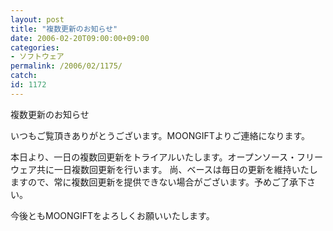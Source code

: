 ```yaml
---
layout: post
title: "複数更新のお知らせ"
date: 2006-02-20T09:00:00+09:00
categories:
- ソフトウェア
permalink: /2006/02/1175/
catch: 
id: 1172
---
```

複数更新のお知らせ
<!--more-->
いつもご覧頂きありがとうございます。MOONGIFTよりご連絡になります。

本日より、一日の複数回更新をトライアルいたします。オープンソース・フリーウェア共に一日複数回更新を行います。
尚、ベースは毎日の更新を維持いたしますので、常に複数回更新を提供できない場合がございます。予めご了承下さい。

今後ともMOONGIFTをよろしくお願いいたします。